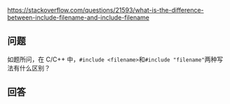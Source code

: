 <https://stackoverflow.com/questions/21593/what-is-the-difference-between-include-filename-and-include-filename>

## 问题

如题所问，在 C/C++ 中，`#include <filename>`和`#include "filename"`两种写法有什么区别？

## 回答
